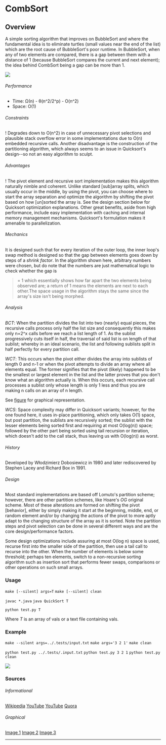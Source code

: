 # CombSort

Overview
---
A simple sorting algorithm that improves on BubbleSort and where the fundamental idea 
is to eliminate turtles (small values near the end of the list) which are the root 
cause of BubbleSort's poor runtime. In BubbleSort, when any of two elements are 
compared, there is a gap between them with a distance of 1 (because BubbleSort 
compares the current and next element); the idea behind CombSort being a gap
can be more than 1. 


![][a]

###### Performance
* Time: Ω(n) - θ(n^2/2^p) - O(n^2)
* Space: O(1)

###### Constraints
!
Degrades down to O(n^2) in case of unnecessary pivot selections and plausible stack 
overflow error in some implementations due to O(n) embedded recursive calls. 
Another disadvantage is the construction of the partitioning algorithm, 
which always seems to an issue in Quicksort's design--so not an easy 
algorithm to sculpt.

###### Advantages
!
The pivot element and recursive sort implementation makes this algorithm naturally 
nimble and coherent. Unlike standard [sub]array splits, which usually occur in the 
middle, by using the pivot, you can choose where to start the array separation and 
optimize the algorithm by shifting the pivot based on how [un]sorted the array is. 
See the design section below for Quicksort optimization explanations. Other great 
benefits, aside from high performance, include easy implementation with caching 
and internal memory management mechanisms. Quicksort's formulation makes it 
amenable to parallelization.

###### Mechanics
It is designed such that for every iteration of the outer loop, the inner loop's 
swap method is designed so that the gap between elements goes down by steps of a 
_shrink factor_. In the algorithm shown here, arbitrary numbers were chosen, but 
do note that the numbers are just mathematical logic to check whether the gap is 
>= 1 which essentially shows how far apart the two elements being observed 
are; a return of 1 means the elements are next to each other.The space 
usage in the algorithm stays the same since the array's size isn't 
being morphed.

###### Analysis
_BCT_:
  When the partition divides the list into two (nearly) equal pieces, the 
  recursive calls process only half the list size and consequently this 
  makes only n=2^x calls before we reach a list length of 1. As the 
  sublist progressively cuts itself in half, the traversal of said 
  list is on length of that sublist; whereby in an ideal scenario, 
  the list and following sublists split in half perfectly for 
  every partition call.


_WCT_:
  This occurs when the pivot either divides the array into sublists of length 0 
  and n-1 or when the pivot attempts to divide an array where all elements
  equal. The former signifies that the pivot (likely) happened to be the 
  smallest or largest element in the list and the latter proves that you 
  don't know what an algorithm actually is. When this occurs, each 
  recursive call processes a sublist only whose length is only 1 
  less and thus you are making n calls on an array of n length.

  See [figure](./.res/fig1.png) for graphical representation.

_WCS_:
  Space complexity may differ in Quicksort variants; however, for the one found 
  here, it uses in-place partitioning, which only takes O(1) space, but post
  partition, the sublists are recursively sorted; the sublist with the lesser 
  elements being sorted first and requiring at most O(log(n)) space; followed 
  by the other part being sorted using tail recursion or iteration, which 
  doesn't add to the call stack, thus leaving us with O(log(n)) as worst.

###### History
Developed by Włodzimierz Dobosiewicz in 1980 and later rediscovered by Stephen 
Lacey and Richard Box in 1991.

###### Design
Most standard implementations are based off Lomuto's partition scheme; however, 
there are other partition schemes, like Hoare's _OG_ original scheme. Most of 
these alterations are formed on shifting the pivot [behavior], either by 
simply making it start at the beginning, middle, end, or random element 
and/or by changing the actions of the pivot to more aptly adapt to the 
changing structure of the array as it is sorted. Note the partition 
steps and pivot selection can be done in several different ways and 
are the core design/performance factors.

Some design optimizations include assuring at most O(log n) space is used, 
recurse first into the smaller side of the partition, then use a tail call 
to recurse into the other. When the number of elements is below some 
threshold; perhaps ten elements, switch to a non-recursive sorting 
algorithm such as insertion sort that performs fewer swaps, 
comparisons or other operations on such small arrays.

### Usage

`make [--silent] args=T`
`make [--silent] clean`

`javac *.java`
`java QuickSort T`

`python test.py T`

Where _T_ is an array of vals or a text file containing vals. 


### Example
`make --silent args=../.tests/input.txt`
`make args='3 2 1'`
`make clean`

`python test.py ../.tests/.input.txt`
`python test.py 3 2 1`
`python test.py clean`

![][b]

### Sources

###### Informational
[Wikipedia](https://en.wikipedia.org/wiki/Quicksort)
[YouTube](https://youtu.be/XE4VP_8Y0BU)
[YouTube](https://youtu.be/SLauY6PpjW4)
[Quora](http://qr.ae/TbcAbE)

###### Graphical
[Image 1](https://commons.wikimedia.org/wiki/File:Sorting_quicksort_anim.gif)
[Image 2](https://commons.wikimedia.org/wiki/File:Quicksort-example.gif)
[Image 3](http://users.informatik.uni-halle.de/~jopsi/dssea/chap6.shtml)

--------------------------------------------------------------------------------
[a]: ./.res/img1.gif
[b]: ./.res/img2.gif
